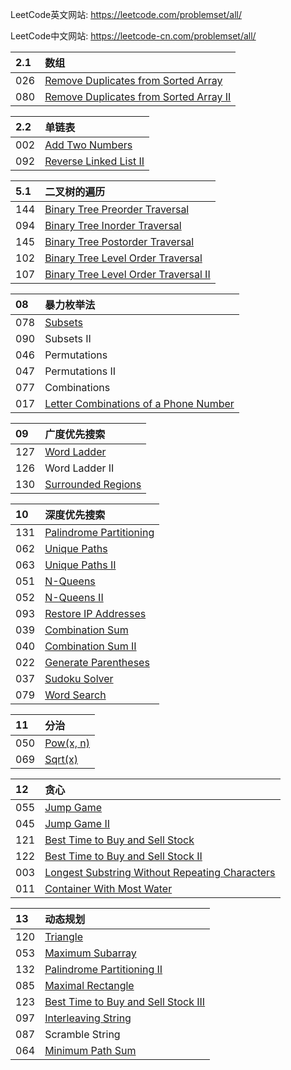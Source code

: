 LeetCode英文网站: https://leetcode.com/problemset/all/

LeetCode中文网站: https://leetcode-cn.com/problemset/all/



| 2.1  | 数组
| :------| :------
| 026	 | [Remove Duplicates from Sorted Array](https://github.com/taobaup/Algorithms/blob/master/LeetCode/026.Remove%20Duplicates%20from%20Sorted%20Array.md)    
| 080	 | [Remove Duplicates from Sorted Array II](https://github.com/taobaup/Algorithms/blob/master/LeetCode/080.Remove%20Duplicates%20from%20Sorted%20Array%20II.md)    


| 2.2  | 单链表
| :------| :------
| 002	 | [Add Two Numbers](https://github.com/taobaup/Algorithms/blob/master/LeetCode/002.Add%20Two%20Numbers.md)    
| 092	 | [Reverse Linked List II](https://github.com/taobaup/Algorithms/blob/master/LeetCode/092.Reverse%20Linked%20List%20II.md)    


| 5.1 | 二叉树的遍历
| :------| :------
| 144	| [Binary Tree Preorder Traversal](https://github.com/taobaup/Algorithms/blob/master/LeetCode/144.Binary%20Tree%20Preorder%20Traversal.md)  
|	094	| [Binary Tree Inorder Traversal](https://github.com/taobaup/Algorithms/blob/master/LeetCode/094.Binary%20Tree%20Inorder%20Traversal.md)    
| 145	| [Binary Tree Postorder Traversal](https://github.com/taobaup/Algorithms/blob/master/LeetCode/145.Binary%20Tree%20Postorder%20Traversal.md)  
|	102	| [Binary Tree Level Order Traversal](https://github.com/taobaup/Algorithms/blob/master/LeetCode/102.Binary%20Tree%20Level%20Order%20Traversal.md)    
| 107	| [Binary Tree Level Order Traversal II](https://github.com/taobaup/Algorithms/blob/master/LeetCode/107.Binary%20Tree%20Level%20Order%20Traversal%20II.md)   


| 08  | 暴力枚举法
| :------| :------
| 078	| [Subsets](https://github.com/taobaup/Algorithms/blob/master/LeetCode/078.Subsets.md)  
| 090	| Subsets II   
| 046	| Permutations   
| 047	| Permutations II    		
| 077	| Combinations   
| 017	|  [Letter Combinations of a Phone Number](https://github.com/taobaup/Algorithms/blob/master/LeetCode/017.Letter%20Combinations%20of%20a%20Phone%20Number.md)

| 09  | 广度优先搜索
| :------| :------
| 127 |  [Word Ladder](https://github.com/taobaup/Algorithms/blob/master/LeetCode/127.Word%20Ladder.md)
| 126	|   Word Ladder II    
| 130 |  [Surrounded Regions](https://github.com/taobaup/Algorithms/blob/master/LeetCode/130.Surrounded%20Regions.md)


| 10  | 深度优先搜索
| :------| :------
| 131 |  [Palindrome Partitioning](https://github.com/taobaup/Algorithms/blob/master/LeetCode/131.Palindrome%20Partitioning.md)
| 062 |  [Unique Paths](https://github.com/taobaup/Algorithms/blob/master/LeetCode/062.Unique%20Paths.md)
| 063 |  [Unique Paths II](https://github.com/taobaup/Algorithms/blob/master/LeetCode/063.Unique%20Paths%20II.md)
| 051 |  [N-Queens](https://github.com/taobaup/Algorithms/blob/master/LeetCode/051.N-Queens.md)
| 052 |  [N-Queens II](https://github.com/taobaup/Algorithms/blob/master/LeetCode/052.N-Queens%20II.md)
| 093 |  [Restore IP Addresses](https://github.com/taobaup/Algorithms/blob/master/LeetCode/093.Restore%20IP%20Addresses.md)
| 039	|  [Combination Sum](https://github.com/taobaup/Algorithms/blob/master/LeetCode/039.Combination%20Sum.md)
| 040	|  [Combination Sum II](https://github.com/taobaup/Algorithms/blob/master/LeetCode/040.Combination%20Sum%20II.md)
| 022	|  [Generate Parentheses](https://github.com/taobaup/Algorithms/blob/master/LeetCode/022.Generate%20Parentheses.md)
| 037	|  [Sudoku Solver](https://github.com/taobaup/Algorithms/blob/master/LeetCode/037.Sudoku%20Solver.md)
| 079	|  [Word Search](https://github.com/taobaup/Algorithms/blob/master/LeetCode/079.Word%20Search.md)


| 11  | 分治
| :------| :------
| 050 |  [Pow(x, n)](https://github.com/taobaup/Algorithms/blob/master/LeetCode/050.Pow(x,%20n).md)
| 069	|  [Sqrt(x)](https://github.com/taobaup/Algorithms/blob/master/LeetCode/069.Sqrt(x).md)    


| 12  | 贪心
| :------| :------
| 055	|  [Jump Game](https://github.com/taobaup/Algorithms/blob/master/LeetCode/055.Jump%20Game.md)    
| 045	|  [Jump Game II](https://github.com/taobaup/Algorithms/blob/master/LeetCode/045.Jump%20Game%20II.md)   
| 121	|  [Best Time to Buy and Sell Stock](https://github.com/taobaup/Algorithms/blob/master/LeetCode/121.Best%20Time%20to%20Buy%20and%20Sell%20Stock.md)   
| 122	|  [Best Time to Buy and Sell Stock II](https://github.com/taobaup/Algorithms/blob/master/LeetCode/122.Best%20Time%20to%20Buy%20and%20Sell%20Stock%20II.md)    
| 003	|  [Longest Substring Without Repeating Characters](https://github.com/taobaup/Algorithms/blob/master/LeetCode/003.Longest%20Substring%20Without%20Repeating%20Characters.md)
| 011	|  [Container With Most Water](https://github.com/taobaup/Algorithms/blob/master/LeetCode/011.Container%20With%20Most%20Water.md)    


| 13  | 动态规划
| :------| :------
| 120	|  [Triangle](https://github.com/taobaup/Algorithms/blob/master/LeetCode/120.Triangle.md)
|	053	|  [Maximum Subarray](https://github.com/taobaup/Algorithms/blob/master/LeetCode/053.Maximum%20Subarray.md)    
| 132 |  [Palindrome Partitioning II](https://github.com/taobaup/Algorithms/blob/master/LeetCode/132.Palindrome%20Partitioning%20II.md)
|	085	|  [Maximal Rectangle](https://github.com/taobaup/Algorithms/blob/master/LeetCode/085.Maximal%20Rectangle.md)    
| 123	|  [Best Time to Buy and Sell Stock III](https://github.com/taobaup/Algorithms/blob/master/LeetCode/123.Best%20Time%20to%20Buy%20and%20Sell%20Stock%20III.md)    
| 097	|  [Interleaving String](https://github.com/taobaup/Algorithms/blob/master/LeetCode/097.Interleaving%20String.md)    
| 087	|   Scramble String    
| 064	|  [Minimum Path Sum](https://github.com/taobaup/Algorithms/blob/master/LeetCode/064.Minimum%20Path%20Sum.md)    
